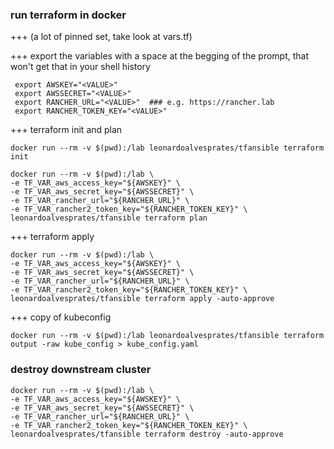 ### run terraform in docker

+++ (a lot of pinned set, take look at vars.tf)

+++ export the variables with a space at the begging of the prompt, that won't get that in your shell history
```
 export AWSKEY="<VALUE>"
 export AWSSECRET="<VALUE>"
 export RANCHER_URL="<VALUE>"  ### e.g. https://rancher.lab
 export RANCHER_TOKEN_KEY="<VALUE>"
```

+++ terraform init and plan
```
docker run --rm -v $(pwd):/lab leonardoalvesprates/tfansible terraform init

docker run --rm -v $(pwd):/lab \
-e TF_VAR_aws_access_key="${AWSKEY}" \
-e TF_VAR_aws_secret_key="${AWSSECRET}" \
-e TF_VAR_rancher_url="${RANCHER_URL}" \
-e TF_VAR_rancher2_token_key="${RANCHER_TOKEN_KEY}" \
leonardoalvesprates/tfansible terraform plan

```

+++ terraform apply
```
docker run --rm -v $(pwd):/lab \
-e TF_VAR_aws_access_key="${AWSKEY}" \
-e TF_VAR_aws_secret_key="${AWSSECRET}" \
-e TF_VAR_rancher_url="${RANCHER_URL}" \
-e TF_VAR_rancher2_token_key="${RANCHER_TOKEN_KEY}" \
leonardoalvesprates/tfansible terraform apply -auto-approve

```

+++ copy of kubeconfig
```
docker run --rm -v $(pwd):/lab leonardoalvesprates/tfansible terraform output -raw kube_config > kube_config.yaml 

```

### destroy downstream cluster
```
docker run --rm -v $(pwd):/lab \
-e TF_VAR_aws_access_key="${AWSKEY}" \
-e TF_VAR_aws_secret_key="${AWSSECRET}" \
-e TF_VAR_rancher_url="${RANCHER_URL}" \
-e TF_VAR_rancher2_token_key="${RANCHER_TOKEN_KEY}" \
leonardoalvesprates/tfansible terraform destroy -auto-approve

```